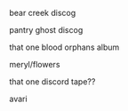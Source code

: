 bear creek discog

pantry ghost discog

that one blood orphans album

meryl/flowers

that one discord tape??

avari